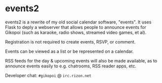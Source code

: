 # events2
events2 is a rewrite of my old social calendar software, "events". It
uses Flask to deply a webserver that allows people to announce events
for Gikopoi (such as karaoke, radio shows, streamed video games, et al).

Registration is not required to create events, RSVP, or comment.

Events can be viewed as a list or be represented on a calendar.

RSS feeds for the day & upcoming events will also be made available,
as to announce events easily to e.g. chatrooms, RSS reader apps, etc.

Developer chat: `#gikopoi` @ `irc.rizon.net`